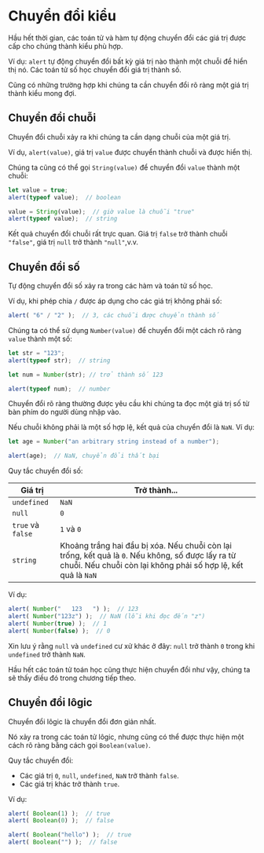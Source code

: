 # Chuyển đổi kiểu

Hầu hết thời gian, các toán tử và hàm tự động chuyển đổi các giá trị được cấp cho chúng thành kiểu phù hợp.

Ví dụ: `alert` tự động chuyển đổi bất kỳ giá trị nào thành một chuỗi để hiển thị nó. Các toán tử số học chuyển đổi giá trị thành số.

Cũng có những trường hợp khi chúng ta cần chuyển đổi rõ ràng một giá trị thành kiểu mong đợi.

## Chuyển đổi chuỗi

Chuyển đổi chuỗi xảy ra khi chúng ta cần dạng chuỗi của một giá trị.

Ví dụ, `alert(value)`, giá trị `value` được chuyển thành chuỗi và được hiển thị.

Chúng ta cũng có thể gọi `String(value)` để chuyển đổi `value` thành một chuỗi:

```javascript
let value = true;
alert(typeof value);  // boolean

value = String(value);  // giờ value là chuỗi "true"
alert(typeof value);  // string
```

Kết quả chuyển đổi chuỗi rất trực quan. Giá trị `false` trở thành chuỗi `"false"`, giá trị `null` trở thành `"null"`,v.v.

## Chuyển đổi số

Tự động chuyển đổi số xảy ra trong các hàm và toán tử số học.

Ví dụ, khi phép chia `/` được áp dụng cho các giá trị không phải số:

```javascript
alert( "6" / "2" );  // 3, các chuỗi được chuyển thành số
```

Chúng ta có thể sử dụng `Number(value)` để chuyển đổi một cách rõ ràng `value` thành một số:

```javascript
let str = "123";
alert(typeof str);  // string

let num = Number(str); // trở thành số 123

alert(typeof num);  // number
```

Chuyển đổi rõ ràng thường được yêu cầu khi chúng ta đọc một giá trị số từ bàn phím do người dùng nhập vào.

Nếu chuỗi không phải là một số hợp lệ, kết quả của chuyển đổi là `NaN`. Ví dụ:

```javascript
let age = Number("an arbitrary string instead of a number");

alert(age);  // NaN, chuyển đổi thất bại
```

Quy tắc chuyển đổi số:

| Giá trị | Trở thành... |
|---------|--------------|
| `undefined` | `NaN` |
| `null` | `0` |
| `true` và `false` | `1` và `0` |
| `string` | Khoảng trắng hai đầu bị xóa. Nếu chuỗi còn lại trống, kết quả là `0`. Nếu không, số được lấy ra từ chuỗi. Nếu chuỗi còn lại không phải số hợp lệ, kết quả là `NaN` |

Ví dụ:

```javascript
alert( Number("   123   ") );  // 123
alert( Number("123z") );  // NaN (lỗi khi đọc đến "z")
alert( Number(true) );  // 1
alert( Number(false) );  // 0
```

Xin lưu ý rằng `null` và `undefined` cư xử khác ở đây: `null` trở thành `0` trong khi `undefined` trở thành `NaN`.

Hầu hết các toán tử toán học cũng thực hiện chuyển đổi như vậy, chúng ta sẽ thấy điều đó trong chương tiếp theo.

## Chuyển đổi lôgic

Chuyển đổi lôgic là chuyển đổi đơn giản nhất.

Nó xảy ra trong các toán tử lôgic, nhưng cũng có thể được thực hiện một cách rõ ràng bằng cách gọi `Boolean(value)`.

Quy tắc chuyển đổi:

- Các giá trị `0`, `null`, `undefined`, `NaN` trở thành `false`.
- Các giá trị khác trở thành `true`.

Ví dụ:

```javascript
alert( Boolean(1) );  // true
alert( Boolean(0) );  // false

alert( Boolean("hello") );  // true
alert( Boolean("") );  // false
```